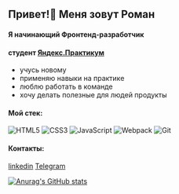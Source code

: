 <h2>Привет!👋 Меня зовут Роман </h2>
<h4> Я начинающий Фронтенд-разработчик</h4>
<h4> студент <a href="https://practicum.yandex.ru/" target="_blank">Яндекс.Практикум</a></h4>
<ul>
 <li> учусь новому </li>
 <li> применяю навыки на практике </li>
 <li> люблю работать в команде </li>
 <li> хочу делать полезные для людей продукты </li>
</ul> 
<h4> Мой стек: </h4>

![HTML5](https://img.shields.io/badge/-HTML5-%23E44D27?style=flat-square&logo=html5&logoColor=ffffff)
![CSS3](https://img.shields.io/badge/-CSS3-%231572B6?style=flat-square&logo=css3)
![JavaScript](https://img.shields.io/badge/-JavaScript-%23F7DF1C?style=flat-square&logo=javascript&logoColor=000000&labelColor=%23F7DF1C&color=%23FFCE5A)
![Webpack](https://img.shields.io/badge/-Webpack-%232C3A42?style=flat-square&logo=webpack)
![Git](https://img.shields.io/badge/-Git-%23F05032?style=flat-square&logo=git&logoColor=%23ffffff)

<h4> Контакты: </h4> 
<a href="https://www.linkedin.com/in/roman-kamelianov-b20b80236/">linkedin</a>
<a href="https://t.me/remelianov">Telegram</a>


[![Anurag's GitHub stats](https://github-readme-stats.vercel.app/api?username=kamelyanov)](https://github.com/anuraghazra/github-readme-stats)



